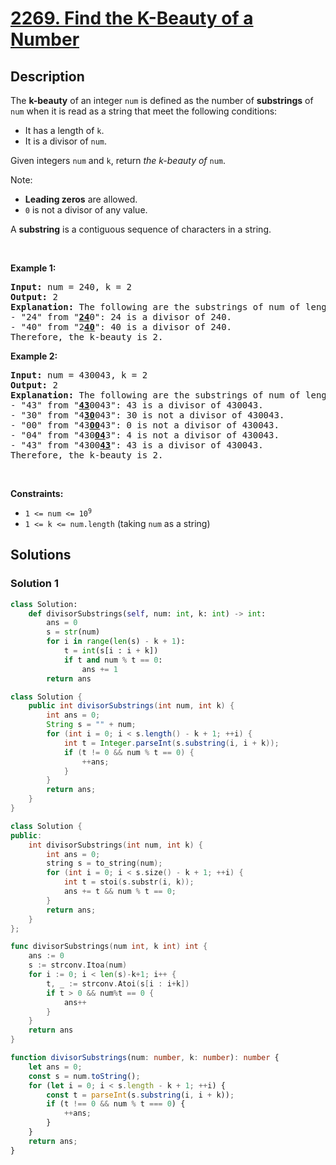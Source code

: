 # [2269. Find the K-Beauty of a Number](https://leetcode.com/problems/find-the-k-beauty-of-a-number)


## Description

<p>The <strong>k-beauty</strong> of an integer <code>num</code> is defined as the number of <strong>substrings</strong> of <code>num</code> when it is read as a string that meet the following conditions:</p>

<ul>
	<li>It has a length of <code>k</code>.</li>
	<li>It is a divisor of <code>num</code>.</li>
</ul>

<p>Given integers <code>num</code> and <code>k</code>, return <em>the k-beauty of </em><code>num</code>.</p>

<p>Note:</p>

<ul>
	<li><strong>Leading zeros</strong> are allowed.</li>
	<li><code>0</code> is not a divisor of any value.</li>
</ul>

<p>A <strong>substring</strong> is a contiguous sequence of characters in a string.</p>

<p>&nbsp;</p>
<p><strong class="example">Example 1:</strong></p>

<pre>
<strong>Input:</strong> num = 240, k = 2
<strong>Output:</strong> 2
<strong>Explanation:</strong> The following are the substrings of num of length k:
- &quot;24&quot; from &quot;<strong><u>24</u></strong>0&quot;: 24 is a divisor of 240.
- &quot;40&quot; from &quot;2<u><strong>40</strong></u>&quot;: 40 is a divisor of 240.
Therefore, the k-beauty is 2.
</pre>

<p><strong class="example">Example 2:</strong></p>

<pre>
<strong>Input:</strong> num = 430043, k = 2
<strong>Output:</strong> 2
<strong>Explanation:</strong> The following are the substrings of num of length k:
- &quot;43&quot; from &quot;<u><strong>43</strong></u>0043&quot;: 43 is a divisor of 430043.
- &quot;30&quot; from &quot;4<u><strong>30</strong></u>043&quot;: 30 is not a divisor of 430043.
- &quot;00&quot; from &quot;43<u><strong>00</strong></u>43&quot;: 0 is not a divisor of 430043.
- &quot;04&quot; from &quot;430<u><strong>04</strong></u>3&quot;: 4 is not a divisor of 430043.
- &quot;43&quot; from &quot;4300<u><strong>43</strong></u>&quot;: 43 is a divisor of 430043.
Therefore, the k-beauty is 2.
</pre>

<p>&nbsp;</p>
<p><strong>Constraints:</strong></p>

<ul>
	<li><code>1 &lt;= num &lt;= 10<sup>9</sup></code></li>
	<li><code>1 &lt;= k &lt;= num.length</code> (taking <code>num</code> as a string)</li>
</ul>

## Solutions

### Solution 1

<!-- tabs:start -->

```python
class Solution:
    def divisorSubstrings(self, num: int, k: int) -> int:
        ans = 0
        s = str(num)
        for i in range(len(s) - k + 1):
            t = int(s[i : i + k])
            if t and num % t == 0:
                ans += 1
        return ans
```

```java
class Solution {
    public int divisorSubstrings(int num, int k) {
        int ans = 0;
        String s = "" + num;
        for (int i = 0; i < s.length() - k + 1; ++i) {
            int t = Integer.parseInt(s.substring(i, i + k));
            if (t != 0 && num % t == 0) {
                ++ans;
            }
        }
        return ans;
    }
}
```

```cpp
class Solution {
public:
    int divisorSubstrings(int num, int k) {
        int ans = 0;
        string s = to_string(num);
        for (int i = 0; i < s.size() - k + 1; ++i) {
            int t = stoi(s.substr(i, k));
            ans += t && num % t == 0;
        }
        return ans;
    }
};
```

```go
func divisorSubstrings(num int, k int) int {
	ans := 0
	s := strconv.Itoa(num)
	for i := 0; i < len(s)-k+1; i++ {
		t, _ := strconv.Atoi(s[i : i+k])
		if t > 0 && num%t == 0 {
			ans++
		}
	}
	return ans
}
```

```ts
function divisorSubstrings(num: number, k: number): number {
    let ans = 0;
    const s = num.toString();
    for (let i = 0; i < s.length - k + 1; ++i) {
        const t = parseInt(s.substring(i, i + k));
        if (t !== 0 && num % t === 0) {
            ++ans;
        }
    }
    return ans;
}
```

<!-- tabs:end -->

<!-- end -->
